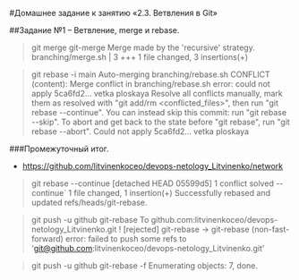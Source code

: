 #Домашнее задание к занятию «2.3. Ветвления в Git»

##Задание №1 – Ветвление, merge и rebase.

> git merge git-merge 
Merge made by the 'recursive' strategy.
 branching/merge.sh | 3 +++
 1 file changed, 3 insertions(+)


> git rebase -i main
Auto-merging branching/rebase.sh
CONFLICT (content): Merge conflict in branching/rebase.sh
error: could not apply 5ca6fd2... vetka ploskaya
Resolve all conflicts manually, mark them as resolved with
"git add/rm <conflicted_files>", then run "git rebase --continue".
You can instead skip this commit: run "git rebase --skip".
To abort and get back to the state before "git rebase", run "git rebase --abort".
Could not apply 5ca6fd2... vetka ploskaya



###Промежуточный итог.
- https://github.com/litvinenkoceo/devops-netology_Litvinenko/network


> git rebase --continue 
[detached HEAD 05599d5] 1 conflict solved --continue`
 1 file changed, 1 insertion(+)
Successfully rebased and updated refs/heads/git-rebase.


> git push -u github git-rebase 
To github.com:litvinenkoceo/devops-netology_Litvinenko.git
 ! [rejected]        git-rebase -> git-rebase (non-fast-forward)
error: failed to push some refs to 'git@github.com:litvinenkoceo/devops-netology_Litvinenko.git'


> git push -u github git-rebase -f
Enumerating objects: 7, done.

